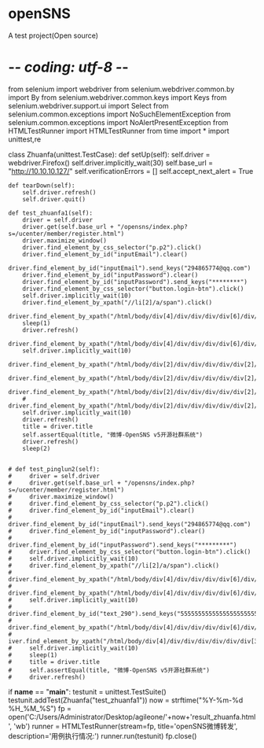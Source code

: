 # openSNS
A test project(Open source)
# -*- coding: utf-8 -*-
from selenium import webdriver
from selenium.webdriver.common.by import By
from selenium.webdriver.common.keys import Keys
from selenium.webdriver.support.ui import Select
from selenium.common.exceptions import NoSuchElementException
from selenium.common.exceptions import NoAlertPresentException
from HTMLTestRunner import HTMLTestRunner
from time import *
import unittest,re

class Zhuanfa(unittest.TestCase):
    def setUp(self):
        self.driver = webdriver.Firefox()
        self.driver.implicitly_wait(30)
        self.base_url = "http://10.10.10.127/"
        self.verificationErrors = []
        self.accept_next_alert = True

    def tearDown(self):
        self.driver.refresh()
        self.driver.quit()

    def test_zhuanfa1(self):
        driver = self.driver
        driver.get(self.base_url + "/opensns/index.php?s=/ucenter/member/register.html")
        driver.maximize_window()
        driver.find_element_by_css_selector("p.p2").click()
        driver.find_element_by_id("inputEmail").clear()
        driver.find_element_by_id("inputEmail").send_keys("294865774@qq.com")
        driver.find_element_by_id("inputPassword").clear()
        driver.find_element_by_id("inputPassword").send_keys("********")
        driver.find_element_by_css_selector("button.login-btn").click()
        self.driver.implicitly_wait(10)
        driver.find_element_by_xpath("//li[2]/a/span").click()
        driver.find_element_by_xpath("/html/body/div[4]/div/div/div/div[6]/div/div/div/div[2]/div[2]/div[2]/div/a/i").click()
        sleep(1)
        driver.refresh()
        driver.find_element_by_xpath("/html/body/div[4]/div/div/div/div[6]/div/div/div/div[2]/div[2]/div[2]/div[3]/a/i").click()
        self.driver.implicitly_wait(10)
        driver.find_element_by_xpath("/html/body/div[2]/div/div/div/div/div[2]/p/textarea").clear()
        driver.find_element_by_xpath("/html/body/div[2]/div/div/div/div/div[2]/p/textarea").send_keys("fine")
        driver.find_element_by_xpath("/html/body/div[2]/div/div/div/div/div[2]/p[2]/input").click()
        # driver.find_element_by_xpath("/html/body/div[2]/div/div/div/div/div[2]/div/p[2]/input").click()
        self.driver.implicitly_wait(10)
        driver.refresh()
        title = driver.title
        self.assertEqual(title, "微博-OpenSNS v5开源社群系统")
        driver.refresh()
        sleep(2)


    # def test_pinglun2(self):
    #     driver = self.driver
    #     driver.get(self.base_url + "/opensns/index.php?s=/ucenter/member/register.html")
    #     driver.maximize_window()
    #     driver.find_element_by_css_selector("p.p2").click()
    #     driver.find_element_by_id("inputEmail").clear()
    #     driver.find_element_by_id("inputEmail").send_keys("294865774@qq.com")
    #     driver.find_element_by_id("inputPassword").clear()
    #     driver.find_element_by_id("inputPassword").send_keys("*********")
    #     driver.find_element_by_css_selector("button.login-btn").click()
    #     self.driver.implicitly_wait(10)
    #     driver.find_element_by_xpath("//li[2]/a/span").click()
    #     driver.find_element_by_xpath("/html/body/div[4]/div/div/div/div[6]/div/div/div/div[2]/div[2]/div[2]/div[2]").click()
    #     driver.find_element_by_xpath("/html/body/div[4]/div/div/div/div[6]/div/div/div/div[2]/div[2]/div[2]/div[2]").click()
    #     self.driver.implicitly_wait(10)
    #     driver.find_element_by_id("text_290").send_keys("5555555555555555555555555555555555555555555555555555555555555555555555555555555555555555555555555555555555555555555")
    #     driver.find_element_by_xpath("/html/body/div[4]/div/div/div/div[6]/div/div[2]/div[4]/div/div/div/p/a[2]/i").click()
    #     iver.find_element_by_xpath("/html/body/div[4]/div/div/div/div/div/div[3]/div[2]/a/i").click()
    #     self.driver.implicitly_wait(10)
    #     sleep(1)
    #     title = driver.title
    #     self.assertEqual(title, "微博-OpenSNS v5开源社群系统")
    #     driver.refresh()

if __name__ == "__main__":
    testunit = unittest.TestSuite()
    testunit.addTest(Zhuanfa("test_zhuanfa1"))
    now = strftime("%Y-%m-%d %H_%M_%S")
    fp = open('C:/Users/Administrator/Desktop/agileone/'+now+'result_zhuanfa.html', 'wb')
    runner = HTMLTestRunner(stream=fp, title='openSNS微博转发', description='用例执行情况:')
    runner.run(testunit)
    fp.close()
